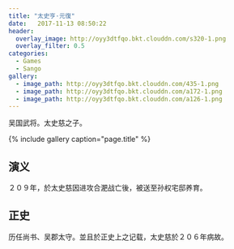 ```yaml
---
title: "太史亨·元復"
date:   2017-11-13 08:50:22
header:
  overlay_image: http://oyy3dtfqo.bkt.clouddn.com/s320-1.png
  overlay_filter: 0.5
categories:
  - Games
  - Sango
gallery:
  - image_path: http://oyy3dtfqo.bkt.clouddn.com/435-1.png
  - image_path: http://oyy3dtfqo.bkt.clouddn.com/a172-1.png
  - image_path: http://oyy3dtfqo.bkt.clouddn.com/a126-1.png
---
```


吴国武将。太史慈之子。

{% include gallery caption="page.title" %}

## 演义

２０９年，於太史慈因进攻合淝战亡後，被送至孙权宅邸养育。

## 正史

历任尚书、吴郡太守。並且於正史上之记载，太史慈於２０６年病故。